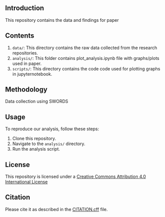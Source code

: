 ## Introduction

This repository contains the data and findings for paper

## Contents

1. `data/`: This directory contains the raw data collected from the research repositories.
2. `analysis/`: This folder contains plot_analysis.ipynb file with graphs/plots used in paper. 
3. `scripts/`: This directory contains the code code used for plotting graphs in jupyternotebook. 

## Methodology

Data collection using SWORDS

## Usage

To reproduce our analysis, follow these steps:

1. Clone this repository.
2. Navigate to the `analysis/` directory.
3. Run the analysis script.

## License 
This repository is licensed under a [Creative Commons Attribution 4.0 International License](LICENSE.txt)

## Citation 
Please cite it as described in the [CITATION.cff](CITATION.cff) file.
